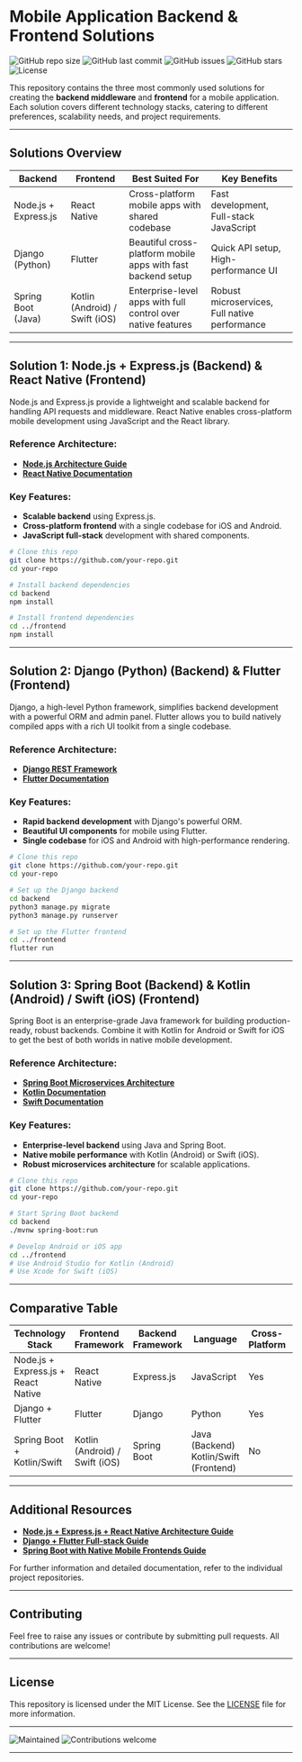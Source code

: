 # Mobile Application Backend & Frontend Solutions

![GitHub repo size](https://img.shields.io/github/repo-size/your-repo) 
![GitHub last commit](https://img.shields.io/github/last-commit/your-repo) 
![GitHub issues](https://img.shields.io/github/issues/your-repo) 
![GitHub stars](https://img.shields.io/github/stars/your-repo?style=social) 
![License](https://img.shields.io/github/license/your-repo)

This repository contains the three most commonly used solutions for creating the **backend middleware** and **frontend** for a mobile application. Each solution covers different technology stacks, catering to different preferences, scalability needs, and project requirements.

---

## Solutions Overview

| **Backend** | **Frontend** | **Best Suited For** | **Key Benefits** |
|-------------|--------------|---------------------|------------------|
| Node.js + Express.js | React Native | Cross-platform mobile apps with shared codebase | Fast development, Full-stack JavaScript |
| Django (Python) | Flutter | Beautiful cross-platform mobile apps with fast backend setup | Quick API setup, High-performance UI |
| Spring Boot (Java) | Kotlin (Android) / Swift (iOS) | Enterprise-level apps with full control over native features | Robust microservices, Full native performance |

---

## Solution 1: Node.js + Express.js (Backend) & React Native (Frontend)

Node.js and Express.js provide a lightweight and scalable backend for handling API requests and middleware. React Native enables cross-platform mobile development using JavaScript and the React library.

### Reference Architecture:
- **[Node.js Architecture Guide](https://nodejs.org/en/docs/guides/getting-started-guide/)** 
- **[React Native Documentation](https://reactnative.dev/docs/getting-started)** 

### Key Features:
- **Scalable backend** using Express.js.
- **Cross-platform frontend** with a single codebase for iOS and Android.
- **JavaScript full-stack** development with shared components.

```bash
# Clone this repo
git clone https://github.com/your-repo.git
cd your-repo

# Install backend dependencies
cd backend
npm install

# Install frontend dependencies
cd ../frontend
npm install
```

---

## Solution 2: Django (Python) (Backend) & Flutter (Frontend)

Django, a high-level Python framework, simplifies backend development with a powerful ORM and admin panel. Flutter allows you to build natively compiled apps with a rich UI toolkit from a single codebase.

### Reference Architecture:
- **[Django REST Framework](https://www.django-rest-framework.org/tutorial/quickstart/)** 
- **[Flutter Documentation](https://flutter.dev/docs)** 

### Key Features:
- **Rapid backend development** with Django's powerful ORM.
- **Beautiful UI components** for mobile using Flutter.
- **Single codebase** for iOS and Android with high-performance rendering.

```bash
# Clone this repo
git clone https://github.com/your-repo.git
cd your-repo

# Set up the Django backend
cd backend
python3 manage.py migrate
python3 manage.py runserver

# Set up the Flutter frontend
cd ../frontend
flutter run
```

---

## Solution 3: Spring Boot (Backend) & Kotlin (Android) / Swift (iOS) (Frontend)

Spring Boot is an enterprise-grade Java framework for building production-ready, robust backends. Combine it with Kotlin for Android or Swift for iOS to get the best of both worlds in native mobile development.

### Reference Architecture:
- **[Spring Boot Microservices Architecture](https://spring.io/guides/gs/spring-boot/)** 
- **[Kotlin Documentation](https://developer.android.com/kotlin)** 
- **[Swift Documentation](https://developer.apple.com/documentation/swift/)** 

### Key Features:
- **Enterprise-level backend** using Java and Spring Boot.
- **Native mobile performance** with Kotlin (Android) or Swift (iOS).
- **Robust microservices architecture** for scalable applications.

```bash
# Clone this repo
git clone https://github.com/your-repo.git
cd your-repo

# Start Spring Boot backend
cd backend
./mvnw spring-boot:run

# Develop Android or iOS app
cd ../frontend
# Use Android Studio for Kotlin (Android)
# Use Xcode for Swift (iOS)
```

---

## Comparative Table

| **Technology Stack**          | **Frontend Framework**   | **Backend Framework**       | **Language**     | **Cross-Platform** | **Native Performance** | **Scalability** |
|-------------------------------|--------------------------|-----------------------------|------------------|--------------------|-----------------------|-----------------|
| Node.js + Express.js + React Native | React Native            | Express.js                  | JavaScript       | Yes                | No                    | High             |
| Django + Flutter               | Flutter                  | Django                      | Python           | Yes                | No                    | High             |
| Spring Boot + Kotlin/Swift     | Kotlin (Android) / Swift (iOS) | Spring Boot                  | Java (Backend) Kotlin/Swift (Frontend) | No                | Yes                   | Very High        |

---

## Additional Resources

- **[Node.js + Express.js + React Native Architecture Guide](https://www.digitalocean.com/community/tutorial_series/getting-started-with-node-js)** 
- **[Django + Flutter Full-stack Guide](https://realpython.com/getting-started-with-django-rest-framework-and-vuejs/)** 
- **[Spring Boot with Native Mobile Frontends Guide](https://spring.io/guides)**

For further information and detailed documentation, refer to the individual project repositories.

---

## Contributing

Feel free to raise any issues or contribute by submitting pull requests. All contributions are welcome!

---

## License

This repository is licensed under the MIT License. See the [LICENSE](LICENSE) file for more information.

---

![Maintained](https://img.shields.io/badge/Maintained%3F-yes-green.svg)
![Contributions welcome](https://img.shields.io/badge/contributions-welcome-brightgreen.svg?style=flat)

---